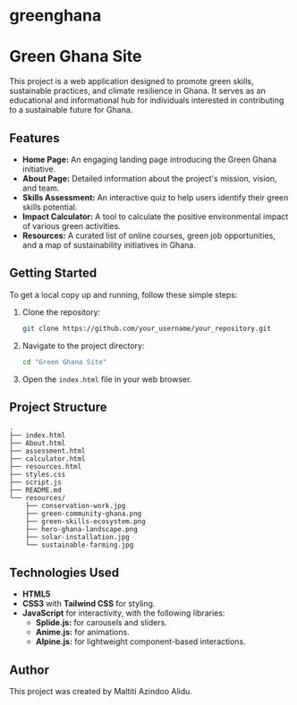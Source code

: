 # greenghana
# Green Ghana Site

This project is a web application designed to promote green skills, sustainable practices, and climate resilience in Ghana. It serves as an educational and informational hub for individuals interested in contributing to a sustainable future for Ghana.

## Features

*   **Home Page:** An engaging landing page introducing the Green Ghana initiative.
*   **About Page:** Detailed information about the project's mission, vision, and team.
*   **Skills Assessment:** An interactive quiz to help users identify their green skills potential.
*   **Impact Calculator:** A tool to calculate the positive environmental impact of various green activities.
*   **Resources:** A curated list of online courses, green job opportunities, and a map of sustainability initiatives in Ghana.

## Getting Started

To get a local copy up and running, follow these simple steps:

1.  Clone the repository:
    ```sh
    git clone https://github.com/your_username/your_repository.git
    ```
2.  Navigate to the project directory:
    ```sh
    cd "Green Ghana Site"
    ```
3.  Open the `index.html` file in your web browser.

## Project Structure

```
.
├── index.html
├── About.html
├── assessment.html
├── calculator.html
├── resources.html
├── styles.css
├── script.js
├── README.md
└── resources/
    ├── conservation-work.jpg
    ├── green-community-ghana.png
    ├── green-skills-ecosystem.png
    ├── hero-ghana-landscape.png
    ├── solar-installation.jpg
    └── sustainable-farming.jpg
```

## Technologies Used

*   **HTML5**
*   **CSS3** with **Tailwind CSS** for styling.
*   **JavaScript** for interactivity, with the following libraries:
    *   **Splide.js:** for carousels and sliders.
    *   **Anime.js:** for animations.
    *   **Alpine.js:** for lightweight component-based interactions.

## Author

This project was created by Maltiti Azindoo Alidu.
